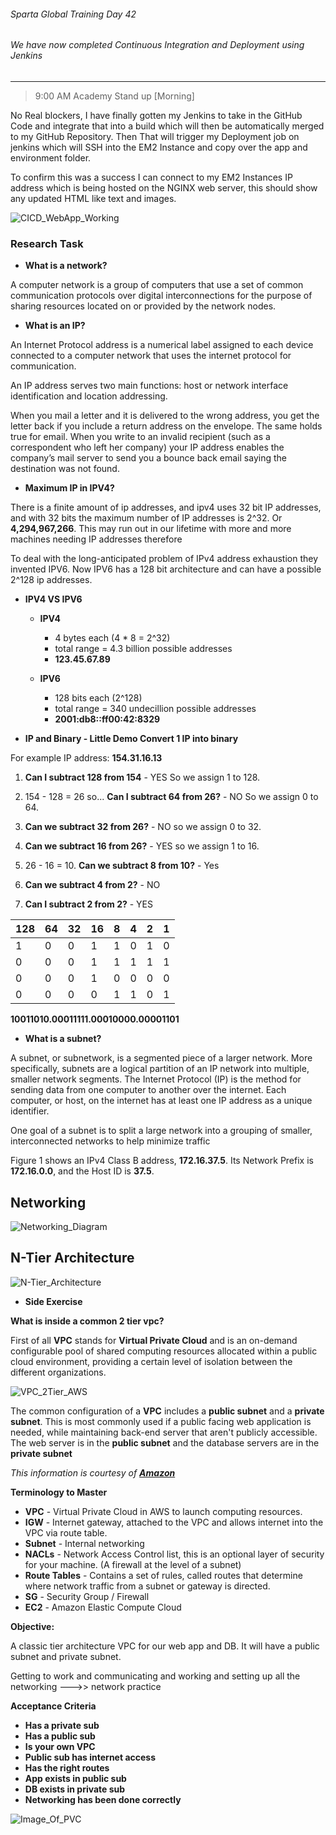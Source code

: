 ###### Sparta Global Training Day 42
###### We have now completed Continuous Integration and Deployment using Jenkins

___

> 9:00 AM Academy Stand up [Morning]

No Real blockers, I have finally gotten my Jenkins to take in the GitHub Code and integrate that into a build which will then be automatically merged to my GitHub Repository. Then That will trigger my Deployment job on jenkins which will SSH into the EM2 Instance and copy over the app and environment folder.

To confirm this was a success I can connect to my EM2 Instances IP address which is being hosted on the NGINX web server, this should show any updated HTML like text and images.

![CICD_WebApp_Working](../../Images/CICD_WebApp_Updated_After_Push.PNG)

### Research Task

* **What is a network?** 

A computer network is a group of computers that use a set of common communication protocols over digital interconnections for the purpose of sharing resources located on or provided by the network nodes.

* **What is an IP?**

An Internet Protocol address is a numerical label assigned to each device connected to a computer network that uses the internet protocol for communication. 

An IP address serves two main functions: host or network interface identification and location addressing. 

When you mail a letter and it is delivered to the wrong address, you get the letter back if you include a return address on the envelope. The same holds true for email. When you write to an invalid recipient (such as a correspondent who left her company) your IP address enables the company’s mail server to send you a bounce back email saying the destination was not found.

* **Maximum IP in IPV4?**

There is a finite amount of ip addresses, and ipv4 uses 32 bit IP addresses, and with 32 bits the maximum number of IP addresses is 2^32. Or **4,294,967,266**. This may run out in our lifetime with more and more machines needing IP addresses therefore 

To deal with the long-anticipated problem of IPv4 address exhaustion they invented IPV6. Now IPV6 has a 128 bit architecture and can have a possible 2^128 ip addresses.

* **IPV4 VS IPV6**

    * **IPV4** 
        * 4 bytes each (4 * 8 = 2^32)
        * total range = 4.3 billion possible addresses
        * **123.45.67.89**
    
    * **IPV6**
        * 128 bits each (2^128)
        * total range = 340 undecillion possible addresses
        * **2001:db8::ff00:42:8329**

* **IP and Binary - Little Demo Convert 1 IP into binary**

For example IP address: **154.31.16.13**

1. **Can I subtract 128 from 154** - YES So we assign 1 to 128.

2. 154 - 128 = 26 so... **Can I subtract 64 from 26?** - NO So we assign 0 to 64.

3. **Can we subtract 32 from 26?** - NO so we assign 0 to 32.

4. **Can we subtract 16 from 26?** - YES so we assign 1 to 16.

5. 26 - 16 = 10. **Can we subtract 8 from 10?** - Yes 

6. **Can we subtract 4 from 2?** - NO

7. **Can I subtract 2 from 2?** - YES

| 128 | 64 | 32 | 16 | 8 | 4 | 2 | 1 |
|-----|----|----|----|---|---|---|---|
| 1   | 0  | 0  | 1  | 1 | 0 | 1 | 0 |
| 0   | 0  | 0  | 1  | 1 | 1 | 1 | 1 |
| 0   | 0  | 0  | 1  | 0 | 0 | 0 | 0 |
| 0   | 0  | 0  | 0  | 1 | 1 | 0 | 1 |

**10011010.00011111.00010000.00001101**

* **What is a subnet?**

A subnet, or subnetwork, is a segmented piece of a larger network. More specifically, subnets are a logical partition of an IP network into multiple, smaller network segments. The Internet Protocol (IP) is the method for sending data from one computer to another over the internet. Each computer, or host, on the internet has at least one IP address as a unique identifier. 

One goal of a subnet is to split a large network into a grouping of smaller, interconnected networks to help minimize traffic

Figure 1 shows an IPv4 Class B address, **172.16.37.5**. Its Network Prefix is **172.16.0.0**, and the Host ID is **37.5**.

## Networking

![Networking_Diagram](../../Images/Networking_Diagram.svg)

## N-Tier Architecture

![N-Tier_Architecture](../../Images/N-Tier_Architecture.svg)

* **Side Exercise**

**What is inside a common 2 tier vpc?**

First of all **VPC** stands for **Virtual Private Cloud** and is an on-demand configurable pool of shared computing resources allocated within a public cloud environment, providing a certain level of isolation between the different organizations.

![VPC_2Tier_AWS](../../Images/VPC_AWS_Diagram.png)

The common configuration of a **VPC** includes a **public subnet** and a **private subnet**. This is most commonly used if a public facing web application is needed, while maintaining back-end server that aren't publicly accessible. The web server is in the **public subnet** and the database servers are in the **private subnet**

_This information is courtesy of [**Amazon**](https://docs.aws.amazon.com/vpc/latest/userguide/VPC_Scenario2.html)_

**Terminology to Master**
* **VPC** - Virtual Private Cloud in AWS to launch computing resources.
* **IGW** - Internet gateway, attached to the VPC and allows internet into the VPC via route table.
* **Subnet** - Internal networking
* **NACLs** - Network Access Control list, this is an optional layer of security for your machine. (A firewall at the level of a subnet)
* **Route Tables** - Contains a set of rules, called routes that determine where network traffic from a subnet or gateway is directed.
* **SG** - Security Group / Firewall
* **EC2** - Amazon Elastic Compute Cloud

**Objective:**

A classic tier architecture VPC for our web app and DB. It will have a public subnet and private subnet.

Getting to work and communicating and working and setting up all the networking --->> network practice 


**Acceptance Criteria**

* **Has a private sub**
* **Has a public sub**
* **Is your own VPC**
* **Public sub has internet access**
* **Has the right routes**
* **App exists in public sub**
* **DB exists in private sub**
* **Networking has been done correctly**

![Image_Of_PVC](../../Images/VPC%20Setup.svg)